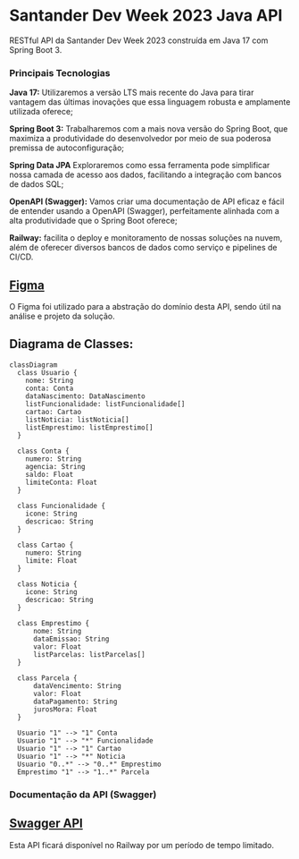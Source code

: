 <h1>Santander Dev Week 2023 Java API</h1>
RESTful API da Santander Dev Week 2023 construída em Java 17 com Spring Boot 3.

<h3>Principais Tecnologias</h3>
<b>Java 17:</b> Utilizaremos a versão LTS mais recente do Java para tirar vantagem das últimas inovações que essa linguagem robusta e amplamente utilizada oferece;

<b>Spring Boot 3:</b> Trabalharemos com a mais nova versão do Spring Boot, que maximiza a produtividade do desenvolvedor por meio de sua poderosa premissa de autoconfiguração;

<b>Spring Data JPA</b> Exploraremos como essa ferramenta pode simplificar nossa camada de acesso aos dados, facilitando a integração com bancos de dados SQL;

<b>OpenAPI (Swagger):</b> Vamos criar uma documentação de API eficaz e fácil de entender usando a OpenAPI (Swagger), perfeitamente alinhada com a alta produtividade que o Spring Boot oferece;

<b>Railway:</b> facilita o deploy e monitoramento de nossas soluções na nuvem, além de oferecer diversos bancos de dados como serviço e pipelines de CI/CD.

<h2><a href="https://www.figma.com/file/0ZsjwjsYlYd3timxqMWlbj/SANTANDER---Projeto-Web%2FMobile?type=design&node-id=1421-432&mode=design">Figma</a></h2>

O Figma foi utilizado para a abstração do domínio desta API, sendo útil na análise e projeto da solução.

<h2>Diagrama de Classes:</h2>

```mermaid
classDiagram
  class Usuario {
    nome: String
    conta: Conta
    dataNascimento: DataNascimento
    listFuncionalidade: listFuncionalidade[]
    cartao: Cartao
    listNoticia: listNoticia[]
    listEmprestimo: listEmprestimo[]
  }

  class Conta {
    numero: String
    agencia: String
    saldo: Float
    limiteConta: Float
  }

  class Funcionalidade {
    icone: String
    descricao: String
  }

  class Cartao {
    numero: String
    limite: Float
  }

  class Noticia {
    icone: String
    descricao: String
  }

  class Emprestimo {
      nome: String
      dataEmissao: String
      valor: Float
      listParcelas: listParcelas[]
  }

  class Parcela {
      dataVencimento: String
      valor: Float
      dataPagamento: String
      jurosMora: Float
  }

  Usuario "1" --> "1" Conta
  Usuario "1" --> "*" Funcionalidade
  Usuario "1" --> "1" Cartao
  Usuario "1" --> "*" Noticia
  Usuario "0..*" --> "0..*" Emprestimo 
  Emprestimo "1" --> "1..*" Parcela 

```

<h3>Documentação da API (Swagger)</h3>

<h2><a href="https://spring-api-santander-bootcamp-production.up.railway.app/swagger-ui/index.html">Swagger API</a></h2>

Esta API ficará disponível no Railway por um período de tempo limitado.

